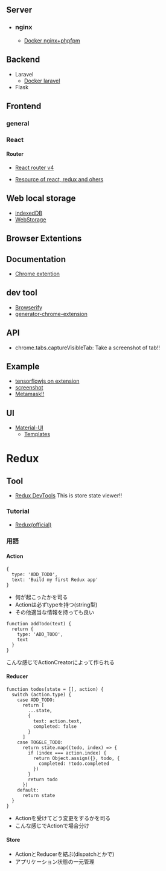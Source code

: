 


## Server
- ### nginx
  - [Docker nginx+phpfpm](https://github.com/mochizukikotaro/docker-nginx-phpfpm)
## Backend
- Laravel
  - [Docker laravel](https://github.com/ucan-lab/docker-laravel)
- Flask
## Frontend
### general
### React
#### Router
- [React router v4](https://the2g.com/2789)




- [Resource of react, redux and ohers](https://github.com/markerikson/react-redux-links)


  
## Web local storage
- [indexedDB](https://developer.mozilla.org/ja/docs/Web/API/IndexedDB_API)
- [WebStorage](https://developer.mozilla.org/ja/docs/Web/API/Web_Storage_API)


## Browser Extentions
## Documentation
- [Chrome extention](https://developer.chrome.com/extensions/devguide)
## dev tool
- [Browserify](https://github.com/browserify/browserify)
- [generator-chrome-extension](https://github.com/yeoman/generator-chrome-extension)
## API
- chrome.tabs.captureVisibleTab: Take a screenshot of tab!!
## Example
- [tensorflowjs on extension](https://github.com/TakeshiOnishi/dehehe)
- [screenshot](https://github.com/mrcoles/full-page-screen-capture-chrome-extension)
- [Metamask!!](https://github.com/MetaMask/metamask-extension)





## UI
- [Material-UI](https://material-ui.com/)
  - [Templates](https://github.com/mui-org/material-ui/tree/master/docs/src/pages/getting-started/templates)

# Redux
## Tool
- [Redux DevTools](https://chrome.google.com/webstore/detail/redux-devtools/lmhkpmbekcpmknklioeibfkpmmfibljd/related)
This is store state viewer!!

### Tutorial
- [Redux(official)](https://redux.js.org/introduction/getting-started)

### 用語

#### Action
```
{
  type: 'ADD_TODO',
  text: 'Build my first Redux app'
}
```
- 何が起こったかを司る
- Actionは必ずtypeを持つ(string型)
- その他適当な情報を持っても良い
```
function addTodo(text) {
  return {
    type: 'ADD_TODO',
    text
  }
}
```
こんな感じでActionCreatorによって作られる

#### Reducer
```
function todos(state = [], action) {
  switch (action.type) {
    case ADD_TODO:
      return [
        ...state,
        {
          text: action.text,
          completed: false
        }
      ]
    case TOGGLE_TODO:
      return state.map((todo, index) => {
        if (index === action.index) {
          return Object.assign({}, todo, {
            completed: !todo.completed
          })
        }
        return todo
      })
    default:
      return state
  }
}

```
- Actionを受けてどう変更をするかを司る
- こんな感じでActionで場合分け
#### Store
- ActionとReducerを結ぶ(dispatchとかで)
- アプリケーション状態の一元管理

